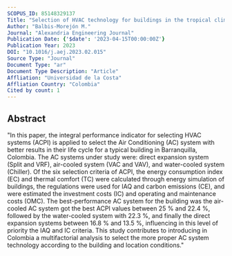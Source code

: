 ```yaml
---
SCOPUS_ID: 85148329137
Title: "Selection of HVAC technology for buildings in the tropical climate case study"
Author: "Balbis-Morejón M."
Journal: "Alexandria Engineering Journal"
Publication Date: {'$date': '2023-04-15T00:00:00Z'}
Publication Year: 2023
DOI: "10.1016/j.aej.2023.02.015"
Source Type: "Journal"
Document Type: "ar"
Document Type Description: "Article"
Affliation: "Universidad de la Costa"
Affliation Country: "Colombia"
Cited by count: 1
---
```


## Abstract
"In this paper, the integral performance indicator for selecting HVAC systems (ACPI) is applied to select the Air Conditioning (AC) system with better results in their life cycle for a typical building in Barranquilla, Colombia. The AC systems under study were: direct expansion system (Split and VRF), air-cooled system (VAC and VAV), and water-cooled system (Chiller). Of the six selection criteria of ACPI, the energy consumption index (EC) and thermal comfort (TC) were calculated through energy simulation of buildings, the regulations were used for IAQ and carbon emissions (CE), and were estimated the investment costs (IC) and operating and maintenance costs (OMC). The best-performance AC system for the building was the air-cooled AC system got the best ACPI values between 25 % and 22.4 %, followed by the water-cooled system with 22.3 %, and finally the direct expansion systems between 16.8 % and 13.5 %, influencing in this level of priority the IAQ and IC criteria. This study contributes to introducing in Colombia a multifactorial analysis to select the more proper AC system technology according to the building and location conditions."
